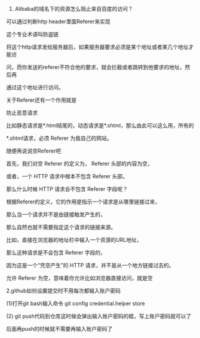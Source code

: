 1. Alibaba的域名下的资源怎么阻止来自百度的访问？

可以通过判断http header里面Referer来实现

这个专业术语叫防盗链

将这个http请求发给服务器后，如果服务器要求必须是某个地址或者某几个地址才能访

问，而你发送的referer不符合他的要求，就会拦截或者跳转到他要求的地址，然后再

通过这个地址进行访问。

关于Referer还有一个作用就是

防止恶意请求

比如静态请求是*.html结尾的，动态请求是*.shtml，那么由此可以这么用，所有的

*.shtml请求，必须 Referer  为我自己的网站。

随便再说说空Referer吧

首先，我们对空 Referer  的定义为， Referer  头部的内容为空，

或者，一个 HTTP  请求中根本不包含 Referer  头部。

那么什么时候 HTTP  请求会不包含 Referer  字段呢？

根据Referer的定义，它的作用是指示一个请求是从哪里链接过来，

那么当一个请求并不是由链接触发产生的，

那么自然也就不需要指定这个请求的链接来源。

比如，直接在浏览器的地址栏中输入一个资源的URL地址，

那么这种请求是不会包含 Referer  字段的，

因为这是一个“凭空产生”的 HTTP  请求，并不是从一个地方链接过去的。

允许 Referer  为空，意味着你允许比如浏览器直接访问，就是空

2.github如何设置提交时不用每次都输入账户密码

 (1)打开git bash输入命令 git config credential.helper store

 (2) git push代码到仓库这时候会弹出输入账户密码的框，写上账户密码就可以了

 后面再push的时候就不需要再输入账户密码了